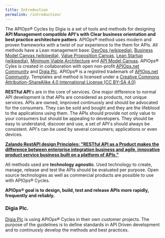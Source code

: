 ```yaml
---
title: Introduction
permalink: /introduction/
---
```


The APIOps&reg; Cycles by Digia is a set of tools and methods for designing **API Management compatible API's with Clear business orientation and best practice architecture patters**. APIOps&reg; method uses modern and proven frameworks with a twist of our experience to the them for APIs. All methods have a Lean management base: [DevOps (wikipedia)](https://en.wikipedia.org/wiki/DevOps), [Business Model Canvas (wikipedia)](https://en.wikipedia.org/wiki/Business_Model_Canvas), [Value Proposition Canvas](), [Lean Startup (wikipedia)](https://en.wikipedia.org/wiki/Lean_startup), [Minimum Viable Architecture](https://www.enterpriseirregulars.com/116163/minimum-viable-architecture-good-enough-good-enough-enterprise/) and [API Model Canvas](https://www.slideshare.net/3scale/api-model-canvas-apidays-mediterranea-2015).
APIOps&reg; Cyles is created in collaboration with open non-profit [APIOps.net Community](https://medium.com/apiops) and [Digia Plc](www.digia.com). APIOps&reg; is a registred trademark of [APIOps.net Community](https://medium.com/apiops). Templates and method is licensed under a [Creative Commons Attribution-ShareAlike 4.0 International License (CC BY-SA 4.0)](https://creativecommons.org/licenses/by-sa/4.0/)

**RESTful API**'s are in the core of services. One major difference to normal API development is that APIs are considered as products, not unique services. APIs are owned, improved continuosly and should be advocated for the consumers. They can be sold and bought and they are the lifeblood to the applications using them. The APIs should provide not only value to your consumers but should be appealing to developers. They should be easy to understand, discover and use, a set of API's should always be consistent. API's can be used by several consumers; applications or even devices.

**[Zalando RestAPI design Principles: "RESTful API as a Product makes the difference between enterprise integration business and agile, innovative product service business built on a platform of APIs."](http://zalando.github.io/restful-api-guidelines/design-principles/DesignPrinciples.html)**

All methods used are **technology agnostic**. Used technology to create, manage, release and test the APIs should be evaluated per purpose. Open source technologies as well as commercial products are possible to use with APIOps&reg; Cycles.

**APIOps&reg; goal is to design, build, test and release APIs more rapidly, frequently and reliably.**

### Digia Plc.
[Digia Plc](www.digia.com) is using APIOps&reg; Cycles in their own customer projects. The purpose of the guidelines is to define standards in API Driven development and to continuosly develop the methods and best practices.
